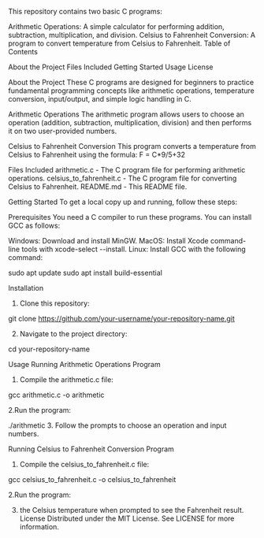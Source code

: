 This repository contains two basic C programs:

Arithmetic Operations: A simple calculator for performing addition, subtraction, multiplication, and division.
Celsius to Fahrenheit Conversion: A program to convert temperature from Celsius to Fahrenheit.
Table of Contents

About the Project
Files Included
Getting Started
Usage
License

About the Project
These C programs are designed for beginners to practice fundamental programming concepts like arithmetic operations, temperature conversion, input/output, and simple logic handling in C.

Arithmetic Operations
The arithmetic program allows users to choose an operation (addition, subtraction, multiplication, division) and then performs it on two user-provided numbers.

Celsius to Fahrenheit Conversion
This program converts a temperature from Celsius to Fahrenheit using the formula: F = C*9/5+32

Files Included
arithmetic.c - The C program file for performing arithmetic operations.
celsius_to_fahrenheit.c - The C program file for converting Celsius to Fahrenheit.
README.md - This README file.

Getting Started
To get a local copy up and running, follow these steps:

Prerequisites
You need a C compiler to run these programs. You can install GCC as follows:

Windows: Download and install MinGW.
MacOS: Install Xcode command-line tools with xcode-select --install.
Linux: Install GCC with the following command:

sudo apt update
sudo apt install build-essential

Installation

1. Clone this repository:

git clone https://github.com/your-username/your-repository-name.git

2. Navigate to the project directory:

cd your-repository-name

Usage
Running Arithmetic Operations Program
1. Compile the arithmetic.c file:

gcc arithmetic.c -o arithmetic

2.Run the program:

./arithmetic
3. Follow the prompts to choose an operation and input numbers.

Running Celsius to Fahrenheit Conversion Program

1. Compile the celsius_to_fahrenheit.c file:

gcc celsius_to_fahrenheit.c -o celsius_to_fahrenheit

2.Run the program:

3.  the Celsius temperature when prompted to see the Fahrenheit result.
License
Distributed under the MIT License. See LICENSE for more information.
